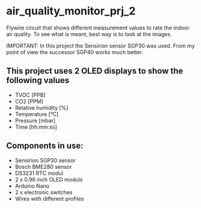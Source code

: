 # air_quality_monitor_prj_2

Flywire circuit that shows different measurement values to rate the indoor air quality.
To see what is meant, best way is to look at the images.


IMPORTANT: In this project the Sensirion sensor SGP30 was used. From my point of view the successor SGP40 works much better.





This project uses 2 OLED displays to show the following values
--------------------------------------------------------------

- TVOC [PPB]
- CO2 [PPM]
- Relative humidity [%]
- Temperature [°C]
- Pressure [mbar]
- Time [hh:mm:ss]


Components in use:
------------------

- Sensirion SGP30 sensor
- Bosch BME280 sensor
- DS3231 RTC modul
- 2 x 0.96 inch OLED moduls
- Arduino Nano
- 2 x electronic switches
- Wires with different profiles
